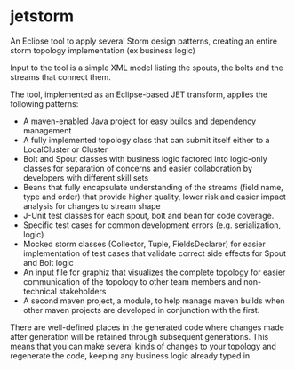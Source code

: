 jetstorm
========

An Eclipse tool to apply several Storm design patterns, creating an entire storm topology implementation (ex business logic)

Input to the tool is a simple XML model listing the spouts, the bolts and the streams that connect them.

The tool, implemented as an Eclipse-based JET transform, applies the following patterns:

- A maven-enabled Java project for easy builds and dependency management
- A fully implemented topology class that can submit itself either to a LocalCluster or Cluster  
- Bolt and Spout classes with business logic factored into logic-only classes for separation of concerns and easier collaboration by developers with different skill sets
- Beans that fully encapsulate understanding of the streams (field name, type and order) that provide higher quality, lower risk and easier impact analysis for changes to stream shape
- J-Unit test classes for each spout, bolt and bean for code coverage.
- Specific test cases for common development errors (e.g. serialization, logic)
- Mocked storm classes (Collector, Tuple, FieldsDeclarer) for easier implementation of test cases that validate correct side effects for Spout and Bolt logic
- An input file for graphiz that visualizes the complete topology for easier communication of the topology to other team members and non-technical stakeholders
- A second maven project, a module, to help manage maven builds when other maven projects are developed in conjunction with the first. 

There are well-defined places in the generated code where changes made after generation will be retained through subsequent generations.  This means that you can make several kinds of changes to your topology and regenerate the code, keeping any business logic already typed in. 
